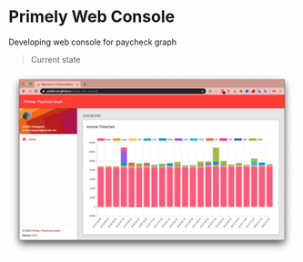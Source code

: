 # Primely Web Console

Developing web console for paycheck graph

> Current state

![Theme image](images/demo.png)
